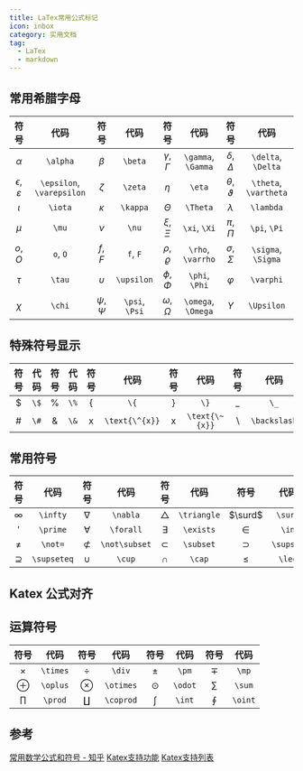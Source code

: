 ```yaml
---
title: LaTex常用公式标记
icon: inbox
category: 实用文档
tag:
  - LaTex
  - markdown
---
```


## 常用希腊字母

|             符号              |           代码            |        符号        |      代码      |          符号          |        代码        |           符号            |         代码          |
| :---------------------------: | :-----------------------: | :----------------: | :------------: | :--------------------: | :----------------: | :-----------------------: | :-------------------: |
|          $\alpha$           |         `\alpha`          |     $\beta$      |    `\beta`     |  $\gamma$, $\Gamma$  | `\gamma`, `\Gamma` |  $\delta$, $\Delta$   |  `\delta`, `\Delta`   |
| $\epsilon$, $\varepsilon$ | `\epsilon`, `\varepsilon` |     $\zeta$      |    `\zeta`     |        $\eta$        |       `\eta`       | $\theta$, $\vartheta$ | `\theta`, `\vartheta` |
|           $\iota$           |          `\iota`          |     $\kappa$     |    `\kappa`    |       $\Theta$       |      `\Theta`      |        $\lambda$        |       `\lambda`       |
|            $\mu$            |           `\mu`           |      $\nu$       |     `\nu`      |    $\xi$, $\Xi$    |    `\xi`, `\Xi`    |     $\pi$, $\Pi$      |     `\pi`, `\Pi`      |
|          $o$, $O$           |         `o`, `O`          |    $f$, $F$    |    `f`, `F`    | $\rho$, $\varrho$  | `\rho`, `\varrho`  |  $\sigma$, $\Sigma$   |  `\sigma`, `\Sigma`   |
|           $\tau$            |          `\tau`           |    $\upsilon$    |   `\upsilon`   |   $\phi$, $\Phi$   |   `\phi`, `\Phi`   |        $\varphi$        |       `\varphi`       |
|           $\chi$            |          `\chi`           | $\psi$, $\Psi$ | `\psi`, `\Psi` | $\omega$, $\Omega$ | `\omega`, `\Omega` |       $\Upsilon$        |      `\Upsilon`       |

## 特殊符号显示

|  符号  | 代码 |  符号  | 代码 |       符号       |      代码      |      符号      |      代码      |     符号     |     代码     |
| :----: | :--: | :----: | :--: | :--------------: | :------------: | :------------: | :------------: | :----------: | :----------: |
| $\$$ | `\$` | $\%$ | `\%`  |      $\{$      |      `\{`      |     $\}$     |      `\}`      |     $\_$     |     `\_`      |
|  $\#$  | `\#` |  $\&$  | `\&` | $\text{\^{x}}$ | `\text{\^{x}}` | $\text{\~{x}}$ | `\text{\~{x}}` | $\backslash$ | `\backslash` |

## 常用符号

|  符号  | 代码 |  符号  | 代码 |  符号  | 代码 |  符号  | 代码 |  符号  | 代码 |
| :----: | :--: | :----: | :--: | :----: | :--: | :----: | :--: | :----: | :--: |
| $\infty$ | `\infty` | $\nabla$ | `\nabla` | $\triangle$ | `\triangle` | $\surd$ | `\surd` | $\partial$ | `\partial` |
| $\prime$ | `\prime` | $\forall$ | `\forall` | $\exists$ | `\exists` | $\in$ | `\in` | $\ni$ | `\ni` |
| $\not=$ | `\not=` | $\not\subset$ | `\not\subset` | $\subset$ | `\subset` | $\supset$ | `\supset` | $\subseteq$ | `\subseteq` |
| $\supseteq$ | `\supseteq` | $\cup$ | `\cup` | $\cap$ | `\cap` | $\leq$ | `\leq` | $\geq$ | `\geq` |

## Katex 公式对齐

## 运算符号

| 符号 | 代码 | 符号 | 代码 | 符号 | 代码 | 符号 | 代码 |
| :--: | :--: | :--: | :--: | :--: | :--: | :--: | :--: |
| $\times$ | `\times` | $\div$ | `\div` | $\pm$ | `\pm` | $\mp$ | `\mp` |
| $\oplus$ | `\oplus` | $\otimes$ | `\otimes` | $\odot$ | `\odot` | $\sum$ | `\sum` |
| $\prod$ | `\prod` | $\coprod$ | `\coprod` | $\int$ | `\int` | $\oint$ | `\oint` |

## 参考

[常用数学公式和符号 - 知乎](https://zhuanlan.zhihu.com/p/464237097)
[Katex支持功能](https://katex.org/docs/supported.html)
[Katex支持列表](https://katex.org/docs/support_table.html)

